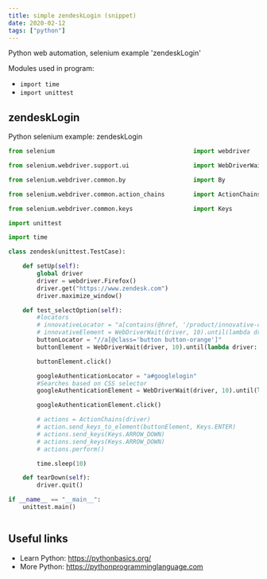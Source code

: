 ```yaml
---
title: simple zendeskLogin (snippet)
date: 2020-02-12
tags: ["python"]
---
```

Python web automation, selenium example 'zendeskLogin'


Modules used in program: 
* `import time`
* `import unittest`

## zendeskLogin

Python selenium example: zendeskLogin

```python
from selenium                                       import webdriver

from selenium.webdriver.support.ui                  import WebDriverWait

from selenium.webdriver.common.by                   import By

from selenium.webdriver.common.action_chains        import ActionChains

from selenium.webdriver.common.keys                 import Keys

import unittest

import time

class zendesk(unittest.TestCase):

	def setUp(self):
		global driver 
		driver = webdriver.Firefox()
		driver.get("https://www.zendesk.com")
		driver.maximize_window()

	def test_selectOption(self):
		#locators
		# innovativeLocator = "a[contains(@href, '/product/innovative-customer-service/')]"
		# innovativeElement = WebDriverWait(driver, 10).until(lambda driver: driver.find_element_by_tag(innovativeLocator))
		buttonLocator = "//a[@class='button button-orange']"
		buttonElement = WebDriverWait(driver, 10).until(lambda driver: driver.find_element_by_xpath(buttonLocator))	#Searches based on xpath

		buttonElement.click()

		googleAuthenticationLocator = "a#googlelogin"
		#Searches based on CSS selector
		googleAuthenticationElement = WebDriverWait(driver, 10).until(lambda driver: driver.find_element_by_css_selector(googleAuthenticationLocator))	

		googleAuthenticationElement.click()

		# actions = ActionChains(driver)
		# action.send_keys_to_element(buttonElement, Keys.ENTER)
		# actions.send_keys(Keys.ARROW_DOWN)
		# actions.send_keys(Keys.ARROW_DOWN)
		# actions.perform()

		time.sleep(10)

	def tearDown(self):
		driver.quit()

if __name__ == "__main__":
	unittest.main()



```

## Useful links

- Learn Python: https://pythonbasics.org/
- More Python: https://pythonprogramminglanguage.com
